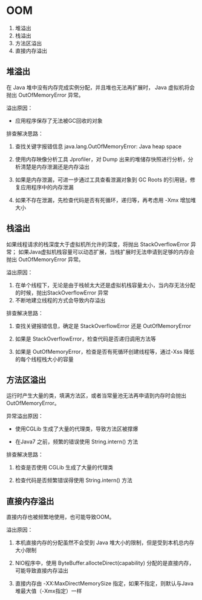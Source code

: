 # OOM

1. 堆溢出
2. 栈溢出
3. 方法区溢出
4. 直接内存溢出

## 堆溢出

在 Java 堆中没有内存完成实例分配，并且堆也无法再扩展时， Java 虚拟机将会抛出 OutOfMemoryError 异常。

溢出原因：

- 应用程序保存了无法被GC回收的对象 

排查解决思路：

1. 查找关键字报错信息 java.lang.OutOfMemoryError: Java heap space

2. 使用内存映像分析工具 Jprofiler，对 Dump 出来的堆储存快照进行分析，分析清楚是内存泄漏还是内存溢出

3. 如果是内存泄漏，可进一步通过工具查看泄漏对象到 GC Roots 的引用链，修复应用程序中的内存泄漏

4. 如果不存在泄漏，先检查代码是否有死循环，递归等，再考虑用 -Xmx 增加堆大小

## 栈溢出

如果线程请求的栈深度大于虚拟机所允许的深度，将抛出 StackOverflowError 异常； 如果Java虚拟机栈容量可以动态扩展，当栈扩展时无法申请到足够的内存会抛出 OutOfMemoryError 异常。

溢出原因：

1. 在单个线程下，无论是由于栈帧太大还是虚拟机栈容量太小，当内存无法分配的时候，抛出StackOverflowError 异常
2. 不断地建立线程的方式会导致内存溢出 

排查解决思路：

1. 查找关键报错信息，确定是 StackOverflowError 还是 OutOfMemoryError

2. 如果是 StackOverflowError，检查代码是否递归调用方法等

3. 如果是 OutOfMemoryError，检查是否有死循环创建线程等，通过-Xss 降低的每个线程栈大小的容量

## 方法区溢出

运行时产生大量的类，填满方法区，或者当常量池无法再申请到内存时会抛出 OutOfMemoryError。

 异常溢出原因：

- 使用CGLib 生成了大量的代理类，导致方法区被撑爆

- 在Java7 之前，频繁的错误使用 String.intern() 方法

排查解决思路：

1. 检查是否使用 CGLib 生成了大量的代理类

2. 检查代码是否频繁错误得使用 String.intern() 方法

## 直接内存溢出

直接内存也被频繁地使用，也可能导致OOM。

溢出原因：

1. 本机直接内存的分配虽然不会受到 Java 堆大小的限制，但是受到本机总内存大小限制

2. NIO程序中，使用 ByteBuffer.allocteDirect(capability) 分配的是直接内存，可能导致直接内存溢出

3. 直接内存由 -XX:MaxDirectMemorySize 指定，如果不指定，则默认与Java堆最大值（-Xmx指定）一样
